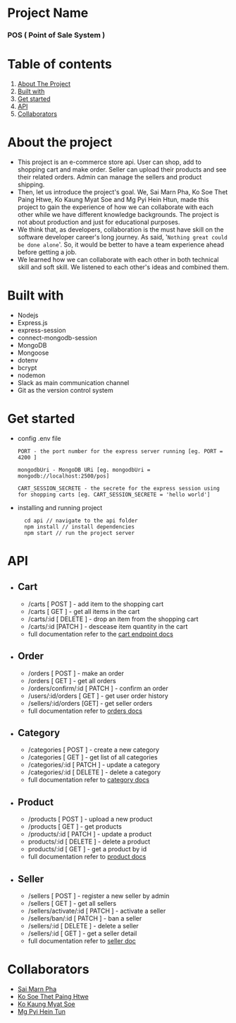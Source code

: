 # Project Name
### POS ( Point of Sale System )

# Table of contents
 <ol>
    <li>
      <a href="#about-the-project">About The Project</a>
    </li>
    <li>
      <a href="#built-with">Built with</a>
    </li>
    <li>
      <a href="#get-started">Get started</a>
    </li>
    <li>
      <a href="#api">API</a>
    </li>
    <li>
      <a href="#collaborators">Collaborators</a>
    </li>
  </ol>
  
# About the project
- This project is an e-commerce store api. User can shop, add to shopping cart and make order. Seller can upload their products and see their related orders. Admin can manage the sellers and product shipping.
- Then, let us introduce the project's goal.
We, Sai Marn Pha, Ko Soe Thet Paing Htwe, Ko Kaung Myat Soe and Mg Pyi Hein Htun, made this project to gain the experience of how we can collaborate with each other while we have different knowledge backgrounds. The project is not about production and just for educational purposes.
- We think that, as developers, collaboration is the must have skill on the software developer career's long journey. As said, '`Nothing great could be done alone`'. So, it would be better to have a team experience ahead before getting a job.
- We learned how we can collaborate with each other in both technical skill and soft skill. We listened to each other's ideas and combined them.

# Built with
- Nodejs
- Express.js
- express-session
- connect-mongodb-session
- MongoDB
- Mongoose
- dotenv
- bcrypt
- nodemon
- Slack as main communication channel
- Git as the version control system

# Get started

- config .env file
  ```
  PORT - the port number for the express server running [eg. PORT = 4200 ]

  mongodbUri - MongoDB URi [eg. mongodbUri = mongodb://localhost:2500/pos]

  CART_SESSION_SECRETE - the secrete for the express session using for shopping carts [eg. CART_SESSION_SECRETE = 'hello world']
  ```
- installing and running project
  ```
    cd api // navigate to the api folder
    npm install // install dependencies
    npm start // run the project server
  ```

# API

- ## Cart
  - /carts [ POST ] - add item to the shopping cart
  - /carts [ GET ] - get all items in the cart
  - /carts/:id [ DELETE ] - drop an item from the shopping cart
  - /carts/:id [PATCH ] - descease item quantity in the cart
  - full documentation refer to the [cart endpoint docs](https://github.com/SaiPha454/POS/blob/develop/api/docs/cart.md)

- ## Order
  - /orders [ POST ] - make an order
  - /orders [ GET ] - get all orders
  - /orders/confirm/:id [ PATCH ] - confirm an order
  - /users/:id/orders [ GET ] - get user order history
  - /sellers/:id/orders [GET] - get seller orders
  - full documentation refer to [orders docs](https://github.com/SaiPha454/POS/blob/develop/api/docs/order.md)

- ## Category
  - /categories [ POST ] - create a new category
  - /categories [ GET ] - get list of all categories
  - /categories/:id [ PATCH ] - update a category
  - /categories/:id [ DELETE ] - delete  a category
  - full documentation refer to [category docs](https://github.com/SaiPha454/POS/blob/develop/api/docs/category.md)

- ## Product
  - /products [ POST ] - upload a new product
  - /products [ GET ] - get products
  - /products/:id [ PATCH ] - update a product
  - products/:id [ DELETE ] - delete a product
  - products/:id [ GET ] - get a product by id
  - full documentation refer to [product docs](https://github.com/SaiPha454/POS/blob/develop/api/docs/product.md)

- ## Seller
  - /sellers [ POST ] - register a new seller by admin
  - /sellers  [ GET ] - get all sellers
  - /sellers/activate/:id [ PATCH ] - activate a seller
  - /sellers/ban/:id [ PATCH ] - ban a seller
  - /sellers/:id [ DELETE ] - delete a seller
  - /sellers/:id [ GET ] - get a seller detail
  - full documentation refer to [seller doc](https://github.com/SaiPha454/POS/blob/develop/api/docs/seller.md)

# Collaborators
 - [Sai Marn Pha](https://github.com/SaiPha454/)
 - [Ko Soe Thet Paing Htwe](https://github.com/faerylay)
 - [Ko Kaung Myat Soe](https://github.com/KMSoe)
 - [Mg Pyi Hein Tun](https://github.com/PyiHeinTun)
